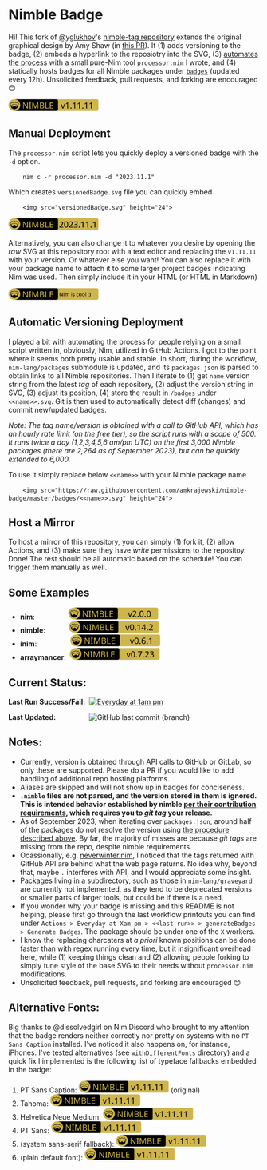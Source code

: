 # Nimble Badge

Hi! This fork of [@yglukhov](https://github.com/yglukhov)'s [nimble-tag repository](https://github.com/yglukhov/nimble-tag) extends the original graphical design by Amy Shaw (in [this PR](https://github.com/yglukhov/nimble-tag/pull/1)). It (1) adds versioning to the badge, (2) embeds a hyperlink to the reposiotry into the SVG, (3) [automates the process](#automatic-versioning-deployment) with a small pure-Nim tool `processor.nim` I wrote, and (4) statically hosts badges for all Nimble packages under [`badges`](https://github.com/amkrajewski/nimble-badge/tree/master/badges) (updated every 12h). Unsolicited feedback, pull requests, and forking are encouraged 😊

<img src="nimble.svg" height="24">

## Manual Deployment

The `processor.nim` script lets you quickly deploy a versioned badge with the `-d` option.

        nim c -r processor.nim -d "2023.11.1"

Which creates `versionedBadge.svg` file you can quickly embed

        <img src="versionedBadge.svg" height="24">

<img src="testFiles/somenimble2023111.svg" height="24">


Alternatively, you can also change it to whatever you desire by opening the _raw_ SVG at this repository root with a text editor and replacing the `v1.11.11` with your version. Or whatever else you want! You can also replace it with your package name to attach it to some larger project badges indicating Nim was used. Then simply include it in your HTML (or HTML in Markdown)

<img src="versionedBadge.svg" height="24">

## Automatic Versioning Deployment
I played a bit with automating the process for people relying on a small script written in, obviously, Nim, utilized in GitHub Actions. I got to the point where it seems both pretty usable and stable. In short, during the workflow, `nim-lang/packages` submodule is updated, and its `packages.json` is parsed to obtain links to all Nimble repositories. Then I iterate to (1) get `name` version string from the latest _tag_ of each repository, (2) adjust the version string in SVG, (3) adjust its position, (4) store the result in `/badges` under `<<name>>.svg`. Git is then used to automatically detect diff (changes) and commit new/updated badges.

*Note: The tag name/version is obtained with a call to GitHub API, which has an hourly rate limit (on the free tier), so the script runs with a scope of 500. It runs twice a day (1,2,3,4,5,6 am/pm UTC) on the first 3,000 Nimble packages (there are 2,264 as of September 2023), but can be quickly extended to 6,000.*

To use it simply replace below `<<name>>` with your Nimble package name

        <img src="https://raw.githubusercontent.com/amkrajewski/nimble-badge/master/badges/<<name>>.svg" height="24">

## Host a Mirror

To host a mirror of this repository, you can simply (1) fork it, (2) allow Actions, and (3) make sure they have _write_ permissions to the repositoy. Done! The rest should be all automatic based on the schedule! You can trigger them manually as well.

## Some Examples

- **nim**:&nbsp;&nbsp;&nbsp;&nbsp;&nbsp;&nbsp;&nbsp;&nbsp;&nbsp;&nbsp;&nbsp;&nbsp;&nbsp;&nbsp;&nbsp;&nbsp; <img src="https://raw.githubusercontent.com/amkrajewski/nimble-badge/master/badges/nim.svg" height="24">
- **nimble**: &nbsp;&nbsp;&nbsp;&nbsp;&nbsp;&nbsp;&nbsp;&nbsp;&nbsp;&nbsp;&nbsp;<img src="https://raw.githubusercontent.com/amkrajewski/nimble-badge/master/badges/nimble.svg" height="24">
- **inim**: &nbsp;&nbsp;&nbsp;&nbsp;&nbsp;&nbsp;&nbsp;&nbsp;&nbsp;&nbsp;&nbsp;&nbsp;&nbsp;&nbsp;&nbsp;&nbsp;<img src="https://raw.githubusercontent.com/amkrajewski/nimble-badge/master/badges/inim.svg" height="24">
- **arraymancer**:&nbsp; <img src="https://raw.githubusercontent.com/amkrajewski/nimble-badge/master/badges/arraymancer.svg" height="24">

## Current Status:

**Last Run Success/Fail:**&nbsp;&nbsp;[![Everyday at 1am pm](https://github.com/amkrajewski/nimble-badge/actions/workflows/first500.yml/badge.svg)](https://github.com/amkrajewski/nimble-badge/actions/workflows/first500.yml)

**Last Updated:**&nbsp;&nbsp;&nbsp;&nbsp;&nbsp;&nbsp;&nbsp;&nbsp;&nbsp;&nbsp;&nbsp;&nbsp;&nbsp;&nbsp;&nbsp;&nbsp;&nbsp;![GitHub last commit (branch)](https://img.shields.io/github/last-commit/amkrajewski/nimble-badge/master)


## Notes:

- Currently, version is obtained through API calls to GitHub or GitLab, so only these are supported. Please do a PR if you would like to add handling of additional repo hosting platforms.
- Aliases are skipped and will not show up in badges for conciseness.
- **`.nimble` files are not parsed, and the version stored in them is ignored. This is intended behavior established by nimble [per their contribution requirements](https://github.com/nim-lang/packages/#releasing-a-new-package-version), which requires you to _git tag_ your release.**
- As of September 2023, when iterating over `packages.json`, around half of the packages do not resolve the version using [the procedure described above](#automatic-versioning-deployment). By far, the majority of misses are because _git tags_ are missing from the repo, despite nimble requirements.
- Ocassionally, e.g. [neverwinter.nim](https://github.com/niv/neverwinter.nim), I noticed that the tags returned with GitHub API are behind what the web page returns. No idea why, beyond that, maybe `.` interferes with API, and I would appreciate some insight.
- Packages living in a subdirectory, such as those in [`nim-lang/graveyard`](https://github.com/nim-lang/graveyard) are currently not implemented, as they tend to be deprecated versions or smaller parts of larger tools, but could be if there is a need.
- If you wonder why your badge is missing and this README is not helping, please first go through the last workflow printouts you can find under `Actions > Everyday at Xam pm > <<last run>> > generateBadges > Generate Badges`. The package should be under one of the `X` workers.
- I know the replacing charcaters at _a priori_ known positions can be done faster than with regex running every time, but it insignificant overhead here, while (1) keeping things clean and (2) allowing people forking to simply tune style of the base SVG to their needs without `processor.nim` modifications.
- Unsolicited feedback, pull requests, and forking are encouraged 😊

## Alternative Fonts:

Big thanks to @dissolvedgirl on Nim Discord who brought to my attention that the badge renders neither correctly nor pretty on systems with no `PT Sans Caption` installed. I've noticed it also happens on, for instance, iPhones. I've tested alternatives (see `withDifferentFonts` directory) and a quick fix I implemented is the following list of typeface fallbacks embedded in the badge:

1. PT Sans Caption: <img src="withDifferentFonts/nimble-original.svg" height="24"> (original)
1. Tahoma: <img src="withDifferentFonts/nimble-Tahoma.svg" height="24">
1. Helvetica Neue Medium: <img src="withDifferentFonts/nimble-HelveticaNeueMedium.svg" height="24">
1. PT Sans: <img src="withDifferentFonts/nimble-PTSans.svg" height="24">
1. (system sans-serif fallback): <img src="withDifferentFonts/nimble-sansserifFallback.svg" height="24">
1. (plain default font): <img src="withDifferentFonts/nimble-unrecognized.svg" height="24">

